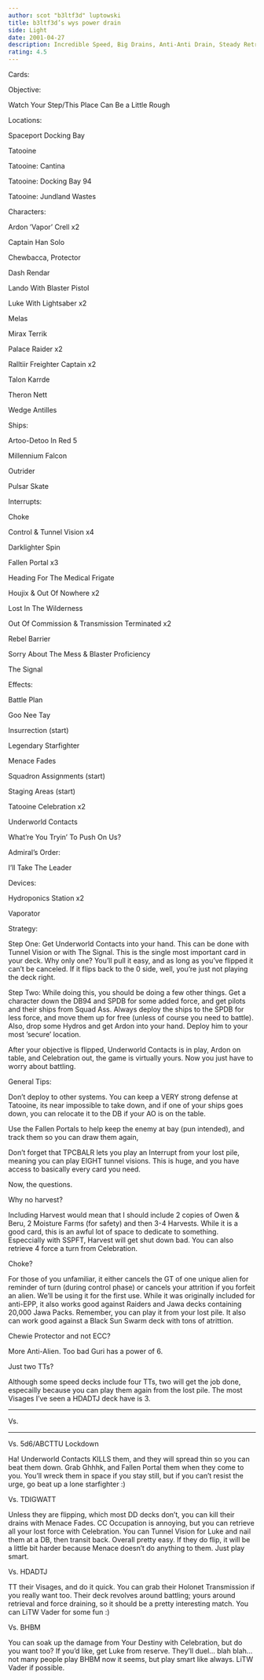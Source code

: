 ```yaml
---
author: scot "b3ltf3d" luptowski
title: b3ltf3d’s wys power drain
side: Light
date: 2001-04-27
description: Incredible Speed, Big Drains, Anti-Anti Drain, Steady Retrieval, a 6-0 Tournament Record, and a good chance at beating anything. What more can you want?
rating: 4.5
---
```

Cards: 

Objective:
Watch Your Step/This Place Can Be a Little Rough 

Locations:
Spaceport Docking Bay 
Tatooine 
Tatooine: Cantina 
Tatooine: Docking Bay 94 
Tatooine: Jundland Wastes 

Characters:
Ardon ’Vapor’ Crell  x2
Captain Han Solo 
Chewbacca, Protector 
Dash Rendar 
Lando With Blaster Pistol 
Luke With Lightsaber  x2
Melas 
Mirax Terrik 
Palace Raider  x2
Ralltiir Freighter Captain  x2
Talon Karrde 
Theron Nett 
Wedge Antilles 

Ships:
Artoo-Detoo In Red 5 
Millennium Falcon 
Outrider 
Pulsar Skate 

Interrupts:
Choke 
Control & Tunnel Vision  x4
Darklighter Spin 
Fallen Portal  x3
Heading For The Medical Frigate 
Houjix & Out Of Nowhere  x2
Lost In The Wilderness 
Out Of Commission & Transmission Terminated  x2
Rebel Barrier 
Sorry About The Mess & Blaster Proficiency 
The Signal

Effects:
Battle Plan 
Goo Nee Tay 
Insurrection (start)
Legendary Starfighter 
Menace Fades 
Squadron Assignments (start)
Staging Areas (start)
Tatooine Celebration  x2
Underworld Contacts 
What’re You Tryin’ To Push On Us? 

Admiral’s Order:
I’ll Take The Leader

Devices:
Hydroponics Station  x2
Vaporator 

Strategy: 

 
Step One: Get Underworld Contacts into your hand. This can be done with Tunnel Vision or with The Signal. This is the single most important card in your deck. Why only one? You’ll pull it easy, and as long as you’ve flipped it can’t be canceled. If it flips back to the 0 side, well, you’re just not playing the deck right.

Step Two: While doing this, you should be doing a few other things. Get a character down the DB94 and SPDB for some added force, and get pilots and their ships from Squad Ass. Always deploy the ships to the SPDB for less force, and move them up for free (unless of course you need to battle). Also, drop some Hydros and get Ardon into your hand. Deploy him to your most ’secure’ location. 

After your objective is flipped, Underworld Contacts is in play, Ardon on table, and Celebration out, the game is virtually yours. Now you just have to worry about battling. 

General Tips: 
Don’t deploy to other systems. You can keep a VERY strong defense at Tatooine, its near impossible to take down, and if one of your ships goes down, you can relocate it to the DB if your AO is on the table.

Use the Fallen Portals to help keep the enemy at bay (pun intended), and track them so you can draw them again,

Don’t forget that TPCBALR lets you play an Interrupt from your lost pile, meaning you can play EIGHT tunnel visions. This is huge, and you have access to basically every card you need.

Now, the questions.

Why no harvest?
Including Harvest would mean that I should include 2 copies of Owen & Beru, 2 Moisture Farms (for safety) and then 3-4 Harvests. While it is a good card, this is an awful lot of space to dedicate to something. Especcially with SSPFT, Harvest will get shut down bad. You can also retrieve 4 force a turn from Celebration.

Choke?
For those of you unfamiliar, it either cancels the GT of one unique alien for reminder of turn (during control phase) or cancels your attrition if you forfeit an alien. We’ll be using it for the first use. While it was originally included for anti-EPP, it also works good against Raiders and Jawa decks containing 20,000 Jawa Packs. Remember, you can play it from your lost pile. It also can work good against a Black Sun Swarm deck with tons of atrittion.

Chewie Protector and not ECC?
More Anti-Alien. Too bad Guri has a power of 6.

Just two TTs?
Although some speed decks include four TTs, two will get the job done, especailly because you can play them again from the lost pile. The most Visages I’ve seen a HDADTJ deck have is 3.

------------------------------------------------------------
Vs.
-----------------------------------------------------------

Vs. 5d6/ABCTTU Lockdown
Ha! Underworld Contacts KILLS them, and they will spread thin so you can beat them down. Grab Ghhhk, and Fallen Portal them when they come to you. You’ll wreck them in space if you stay still, but if you can’t resist the urge, go beat up a lone starfighter :)

Vs. TDIGWATT
Unless they are flipping, which most DD decks don’t, you can kill their drains with Menace Fades. CC Occupation is annoying, but you can retrieve all your lost force with Celebration. You can Tunnel Vision for Luke and nail them at a DB, then transit back. Overall pretty easy. If they do flip, it will be a little bit harder because Menace doesn’t do anything to them. Just play smart.

Vs. HDADTJ
TT their Visages, and do it quick. You can grab their Holonet Transmission if you really want too. Their deck revolves around battling; yours around retrieval and force draining, so it should be a pretty interesting match. You can LiTW Vader for some fun :)

Vs. BHBM
You can soak up the damage from Your Destiny with Celebration, but do you want too? If you’d like, get Luke from reserve. They’ll duel... blah blah... not many people play BHBM now it seems, but play smart like always. LiTW Vader if possible.
